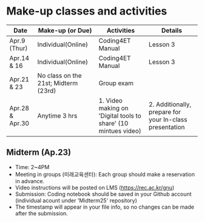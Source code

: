 # Make-up classes and activities

|Date|Make-up (or Due)|Activities|Details|
|--|--|--|--|
|Apr.9 (Thur)|Individual(Online)|Coding4ET Manual|Lesson 3||
|Apr.14 & 16|Individual(Online)|Coding4ET Manual|Lesson 3||
|Apr.21 & 23|No class on the 21st; Midterm (23rd)|Group exam||
|Apr.28 & Apr.30|Anytime 3 hrs|1. Video making on 'Digital tools to share' (10 mintues video)|2. Additionally, prepare for your In-class presentation|

## Midterm (Ap.23)
+ Time: 2~4PM
+ Meeting in groups (미래교육센터): Each group should make a reservation in advance.
+ Video instructions will be posted on LMS (https://rec.ac.kr/gnu)
+ Submission: Coding notebook should be saved in your Github account (individual acount under 'Midterm25' repository)
+ The timestamp will appear in your file info, so no changes can be made after the submission.
